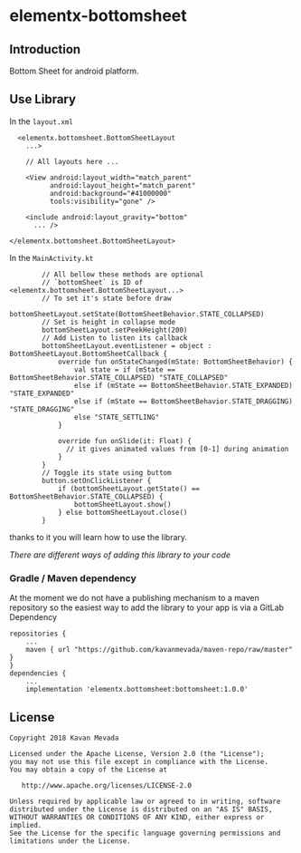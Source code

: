 # elementx-bottomsheet

## Introduction
Bottom Sheet for android platform.

## Use Library
In the `layout.xml`

```
  <elementx.bottomsheet.BottomSheetLayout
    ...>

    // All layouts here ...
  
    <View android:layout_width="match_parent"
          android:layout_height="match_parent"
          android:background="#41000000"
          tools:visibility="gone" />

    <include android:layout_gravity="bottom"
      ... />

</elementx.bottomsheet.BottomSheetLayout>
```
In the `MainActivity.kt`

```     
        // All bellow these methods are optional
        // `bottomSheet` is ID of <elementx.bottomsheet.BottomSheetLayout...>
        // To set it's state before draw
        bottomSheetLayout.setState(BottomSheetBehavior.STATE_COLLAPSED)
        // Set is height in collapse mode
        bottomSheetLayout.setPeekHeight(200)
        // Add Listen to listen its callback
        bottomSheetLayout.eventListener = object : BottomSheetLayout.BottomSheetCallback {
            override fun onStateChanged(mState: BottomSheetBehavior) {
                val state = if (mState == BottomSheetBehavior.STATE_COLLAPSED) "STATE_COLLAPSED"
                else if (mState == BottomSheetBehavior.STATE_EXPANDED) "STATE_EXPANDED"
                else if (mState == BottomSheetBehavior.STATE_DRAGGING) "STATE_DRAGGING"
                else "STATE_SETTLING"
            }

            override fun onSlide(it: Float) {
              // it gives animated values from [0-1] during animation
            }
        }
        // Toggle its state using buttom
        button.setOnClickListener {
            if (bottomSheetLayout.getState() == BottomSheetBehavior.STATE_COLLAPSED) {
                bottomSheetLayout.show()
            } else bottomSheetLayout.close()
        }
```


thanks to it you will learn how to use the library.

*There are different ways of adding this library to your code*

### Gradle / Maven dependency
At the moment we do not have a publishing mechanism to a maven repository so the easiest way to add the library to your app is via a GitLab Dependency

```
repositories {
    ...
    maven { url "https://github.com/kavanmevada/maven-repo/raw/master" }
}
dependencies {
    ...
    implementation 'elementx.bottomsheet:bottomsheet:1.0.0'
```

##  License

```
Copyright 2018 Kavan Mevada

Licensed under the Apache License, Version 2.0 (the "License");
you may not use this file except in compliance with the License.
You may obtain a copy of the License at

   http://www.apache.org/licenses/LICENSE-2.0

Unless required by applicable law or agreed to in writing, software
distributed under the License is distributed on an "AS IS" BASIS,
WITHOUT WARRANTIES OR CONDITIONS OF ANY KIND, either express or implied.
See the License for the specific language governing permissions and
limitations under the License.
```
